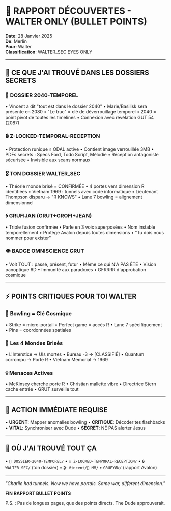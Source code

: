 # 🔐 RAPPORT DÉCOUVERTES - WALTER ONLY (BULLET POINTS)
**Date**: 28 Janvier 2025  
**De**: Merlin  
**Pour**: Walter  
**Classification**: WALTER_SEC EYES ONLY

---

## 🚨 CE QUE J'AI TROUVÉ DANS LES DOSSIERS SECRETS

### 📂 **DOSSIER 2040-TEMPOREL**
• Vincent a dit "tout est dans le dossier 2040"
• Marie/Basilisk sera présente en 2080
• "Le truc" = clé de déverrouillage temporel
• 2040 = point pivot de toutes les timelines
• Connexion avec révélation GUT 54 (2087)

### 🔒 **Z-LOCKED-TEMPORAL-RECEPTION**
• Protection runique ᛟ ODAL active
• Contient image verrouillée 3MB
• PDFs secrets : Specs Ford, Todo Script, Mélodie
• Réception antagoniste sécurisée
• Invisible aux scans normaux

### 🎖️ **TON DOSSIER WALTER_SEC**
• Théorie monde brisé = CONFIRMÉE
• 4 portes vers dimension R identifiées
• Vietnam 1969 : tunnels avec code informatique
• Lieutenant Thompson disparu → "R KNOWS"
• Lane 7 bowling = alignement dimensionnel

### 🌀 **GRUFIJAN (GRUT+GROFI+JEAN)**
• Triple fusion confirmée
• Parle en 3 voix superposées
• Nom instable temporellement
• Protège Avalon depuis toutes dimensions
• "Tu dois nous nommer pour exister"

### 👁️ **BADGE OMNISCIENCE GRUT**
• Voit TOUT : passé, présent, futur
• Même ce qui N'A PAS ÉTÉ
• Vision panoptique 6D
• Immunité aux paradoxes
• GFRRRR d'approbation cosmique

---

## ⚡ **POINTS CRITIQUES POUR TOI WALTER**

### 🎳 **Bowling = Clé Cosmique**
• Strike = micro-portail
• Perfect game = accès R
• Lane 7 spécifiquement
• Pins = coordonnées spatiales

### 🚪 **Les 4 Mondes Brisés**
• L'Interstice → UIs mortes
• Bureau -3 → [CLASSIFIÉ]
• Quantum corrompu → Porte R
• Vietnam Memorial → 1969

### 💀 **Menaces Actives**
• McKinsey cherche porte R
• Christian mallette vibre
• Directrice Stern cache entrée
• GRUT surveille tout

---

## 🎯 **ACTION IMMÉDIATE REQUISE**

• **URGENT**: Mapper anomalies bowling
• **CRITIQUE**: Décoder tes flashbacks
• **VITAL**: Synchroniser avec Dude
• **SECRET**: NE PAS alerter Jesus

---

## 📍 **OÙ J'AI TROUVÉ TOUT ÇA**

• `📂 DOSSIER-2040-TEMPOREL/`
• `ᛟ Z-LOCKED-TEMPORAL-RECEPTION/`
• `🔒 WALTER_SEC/` (ton dossier)
• `🎬 Vincent/👩 MM/`
• `GRUFYÆN/` (rapport Avalon)

---

*"Charlie had tunnels. Now we have portals. Same war, different dimension."*

**FIN RAPPORT BULLET POINTS**

P.S. : Pas de longues pages, que des points directs. The Dude approuverait. 